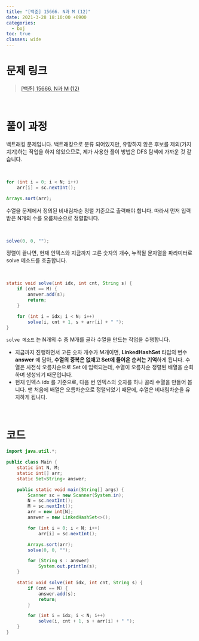 ```yaml
---
title: "[백준] 15666. N과 M (12)"
date: 2021-3-28 18:10:00 +0900
categories:
  - boj
toc: true
classes: wide
---
```


# 문제 링크

> [[백준] 15666. N과 M (12)](https://www.acmicpc.net/problem/15666)

<br>

# 풀이 과정

백트래킹 문제입니다. 백트래킹으로 분류 되어있지만, 유망하지 않은 후보를 제외(가지치기)하는 작업을 하지 않았으므로, 제가 사용한 풀이 방법은 DFS 탐색에 가까운 것 같습니다.

<br>

```java
for (int i = 0; i < N; i++)
    arr[i] = sc.nextInt();

Arrays.sort(arr);
```

수열을 문제에서 정의된 비내림차순 정렬 기준으로 출력해야 합니다. 따라서 먼저 입력받은 N개의 수를 오름차순으로 정렬합니다.

<br>

```java
solve(0, 0, "");
```

정렬이 끝나면, 현재 인덱스와 지금까지 고른 숫자의 개수, 누적될 문자열을 파라미터로 solve 메소드를 호출합니다.

<br>

```java
static void solve(int idx, int cnt, String s) {
    if (cnt == M) {
        answer.add(s);
        return;
    }

    for (int i = idx; i < N; i++)
        solve(i, cnt + 1, s + arr[i] + " ");
}
```

`solve 메소드` 는 N개의 수 중 M개를 골라 수열을 만드는 작업을 수행합니다.

- 지금까지 진행하면서 고른 숫자 개수가 M개이면, **LinkedHashSet** 타입의 변수 **answer** 에 담아, **수열의 중복은 없애고 Set에 들어온 순서는 기억**하게 됩니다. 수열은 사전식 오름차순으로 Set 에 입력되는데, 수열이 오름차순 정렬된 배열을 순회하며 생성되기 때문입니다.
- 현재 인덱스 idx 를 기준으로, 다음 번 인덱스의 숫자를 하나 골라 수열을 만들어 봅니다. 맨 처음에 배열은 오름차순으로 정렬되었기 때문에, 수열은 비내림차순을 유지하게 됩니다.

<br>

# 코드

```java
import java.util.*;

public class Main {
    static int N, M;
    static int[] arr;
    static Set<String> answer;

    public static void main(String[] args) {
        Scanner sc = new Scanner(System.in);
        N = sc.nextInt();
        M = sc.nextInt();
        arr = new int[N];
        answer = new LinkedHashSet<>();

        for (int i = 0; i < N; i++)
            arr[i] = sc.nextInt();

        Arrays.sort(arr);
        solve(0, 0, "");

        for (String s : answer)
            System.out.println(s);
    }

    static void solve(int idx, int cnt, String s) {
        if (cnt == M) {
            answer.add(s);
            return;
        }

        for (int i = idx; i < N; i++)
            solve(i, cnt + 1, s + arr[i] + " ");
    }
}
```